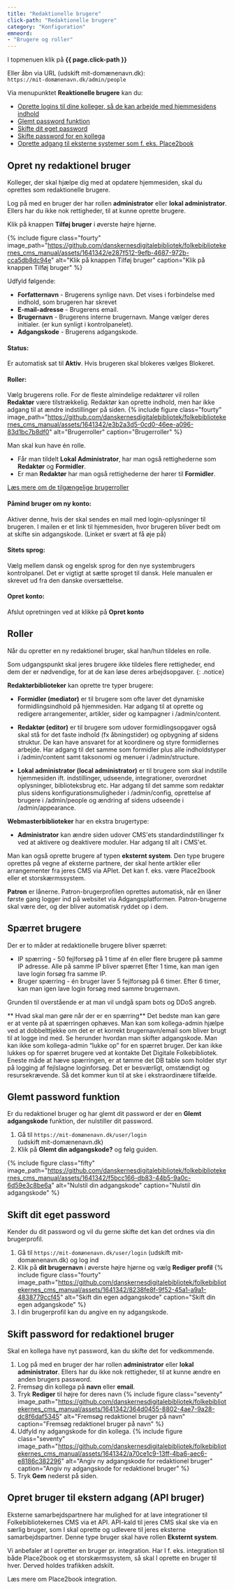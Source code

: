 ```yaml
---
title: "Redaktionelle brugere"
click-path: "Redaktionelle brugere"
category: "Konfiguration"
emneord: 
- "Brugere og roller"
---
```

I topmenuen klik på **{{ page.click-path }}**

Eller åbn via URL (udskift mit-domænenavn.dk):\
`https://mit-domænenavn.dk/admin/people`

Via menupunktet **Reaktionelle brugere** kan du:
- [Oprette logins til dine kolleger, så de kan arbejde med hjemmesidens indhold](https://www.folkebibliotekernescms.dk/main/konfiguration/personer/#opret-ny-redaktionel-bruger)
- [Glemt password funktion](https://www.folkebibliotekernescms.dk/main/konfiguration/personer/#glemt-password-funktion)
- [Skifte dit eget password](https://www.folkebibliotekernescms.dk/main/konfiguration/personer/#skift-dit-eget-password)
- [Skifte password for en kollega](https://www.folkebibliotekernescms.dk/main/konfiguration/personer/#skift-password-for-redaktionel-bruger)
- [Oprette adgang til eksterne systemer som f. eks. Place2book](https://www.folkebibliotekernescms.dk/main/konfiguration/personer/#opret-bruger-til-ekstern-adgang-api-bruger)

## Opret ny redaktionel bruger
Kolleger, der skal hjælpe dig med at opdatere hjemmesiden, skal du oprettes som redaktionelle brugere.

Log på med en bruger der har rollen **administrator** eller **lokal administrator**. Ellers har du ikke nok rettigheder, til at kunne oprette brugere.

Klik på knappen **Tilføj bruger** i øverste højre hjørne.

{% include figure class="fourty" image_path="https://github.com/danskernesdigitalebibliotek/folkebibliotekernes_cms_manual/assets/1641342/e287f512-9efb-4687-972b-cca5db8dc94e" alt="Klik på knappen Tilføj bruger" caption="Klik på knappen Tilføj bruger" %}

Udfyld følgende:

+ **Forfatternavn** - Brugerens synlige navn. Det vises i forbindelse med indhold, som brugeren har skrevet
+ **E-mail-adresse** -  Brugerens email.
+ **Brugernavn** - Brugerens interne brugernavn. Mange vælger deres initialer. (er kun synligt i kontrolpanelet).
+ **Adgangskode** - Brugerens adgangskode.

#### Status:
Er automatisk sat til **Aktiv**. Hvis brugeren skal blokeres vælges Blokeret.

#### Roller:
Vælg brugerens rolle. For de fleste almindelige redaktører vil rollen **Redaktør** være tilstrækkelig. Redaktør kan oprette indhold, men har ikke adgang til at ændre indstillinger på siden.
{% include figure class="fourty" image_path="https://github.com/danskernesdigitalebibliotek/folkebibliotekernes_cms_manual/assets/1641342/e3b2a3d5-0cd0-46ee-a096-83d1bc7b8df0" alt="Brugerroller" caption="Brugerroller" %}

Man skal kun have én rolle. 
- Får man tildelt **Lokal Administrator**, har man også rettighederne som **Redaktør** og **Formidler**.
- Er man **Redaktør** har man også rettighederne der hører til **Formidler**.

[Læs mere om de tilgængelige brugerroller](https://www.folkebibliotekernescms.dk/main/konfiguration/personer/#roller-1)

#### Påmind bruger om ny konto:
Aktiver denne, hvis der skal sendes en mail med login-oplysninger til brugeren. I mailen er et link til hjemmesiden, hvor brugeren bliver bedt om at skifte sin adgangskode. (Linket er svært at få øje på)

#### Sitets sprog:
Vælg mellem dansk og engelsk sprog for den nye systembrugers kontrolpanel. Det er vigtigt at sætte sproget til dansk. Hele manualen er skrevet ud fra den danske oversættelse.

#### Opret konto:
Afslut opretningen ved at klikke på **Opret konto**

## Roller

Når du opretter en ny redaktionel bruger, skal han/hun tildeles en rolle. 

Som udgangspunkt skal jeres brugere ikke tildeles flere rettigheder, end dem der er nødvendige, for at de kan løse deres arbejdsopgaver.
{: .notice}

**Redaktørbiblioteker** kan oprette tre typer brugere:

- **Formidler (mediator)** er til brugere som ofte laver det dynamiske formidlingsindhold på hjemmesiden. Har adgang til at oprette og redigere arrangementer, artikler, sider og kampagner i /admin/content. 

- **Redaktør (editor)** er til brugere som udover formidlingsopgaver også skal stå for det faste indhold (fx åbningstider) og opbygning af sidens struktur. De kan have ansvaret for at koordinere og styre formidlernes arbejde. Har adgang til det samme som formidler plus alle indholdstyper i /admin/content samt taksonomi og menuer i /admin/structure. 

- **Lokal administrator (local administrator)** er til brugere som skal indstille hjemmesiden ift. indstillinger, udseende, integrationer, overordnet oplysninger, biblioteksbrug etc. Har adgang til det samme som redaktør plus sidens konfigurationsmuligheder i /admin/config, oprettelse af brugere i /admin/people og ændring af sidens udseende i /admin/appearance.

**Webmasterbiblioteker** har en ekstra brugertype:
- **Administrator** kan ændre siden udover CMS'ets standardindstillinger fx ved at aktivere og deaktivere moduler. Har adgang til alt i CMS'et.

Man kan også oprette brugere af typen **eksternt system**. Den type brugere oprettes på vegne af eksterne partnere, der skal hente artikler eller arrangementer fra jeres CMS via APIet. Det kan f. eks. være Place2book eller et storskærmssystem. 

**Patron** er lånerne. Patron-brugerprofilen oprettes automatisk, når en låner første gang logger ind på websitet via Adgangsplatformen. Patron-brugerne skal være der, og der bliver automatisk ryddet op i dem. 

## Spærret brugere
Der er to måder at redaktionelle brugere bliver spærret:
- IP spærring - 50 fejlforsøg på 1 time af én eller flere brugere på samme IP adresse. Alle på samme IP bliver spærret Efter 1 time, kan man igen lave login forsøg fra samme IP.
- Bruger spærring - én bruger laver 5 fejlforsøg på 6 timer. Efter 6 timer, kan man igen lave login forsøg med samme brugernavn.

Grunden til overstående er at man vil undgå spam bots og DDoS angreb.  

** Hvad skal man gøre når der er en spærring**
Det bedste man kan gøre er at vente på at spærringen ophæves. Man kan som kollega-admin hjælpe ved at dobbelttjekke om det er et korrekt brugernavn/email som bliver brugt til at logge ind med. Se herunder hvordan man skifter adgangskode. Man kan ikke som kollega-admin “lukke op” for en spærret bruger. Der kan ikke lukkes op for spærret brugere ved at kontakte Det Digitale Folkebibliotek. Eneste måde at hæve spærringen, er at tømme det DB table som holder styr på logging af fejlslagne loginforsøg. Det er besværligt, omstændigt og resursekrævende. Så det kommer kun til at ske i ekstraordinære tilfælde.

## Glemt password funktion
Er du redaktionel bruger og har glemt dit password er der en **Glemt adgangskode** funktion, der nulstiller dit password.
1. Gå til `https://mit-domænenavn.dk/user/login`\
(udskift mit-domænenavn.dk)
2. Klik på **Glemt din adgangskode?** og følg guiden.
   
{% include figure class="fifty" image_path="https://github.com/danskernesdigitalebibliotek/folkebibliotekernes_cms_manual/assets/1641342/f5bcc166-db83-44b5-9a0c-6d59e3c8be6a" alt="Nulstil din adgangskode" caption="Nulstil din adgangskode" %}

## Skift dit eget password
Kender du dit password og vil du gerne skifte det kan det ordnes via din brugerprofil.
1. Gå til `https://mit-domænenavn.dk/user/login` (udskift mit-domænenavn.dk) og log ind
2. Klik på **dit brugernavn** i øverste højre hjørne og vælg **Rediger profil**
   {% include figure class="fourty" image_path="https://github.com/danskernesdigitalebibliotek/folkebibliotekernes_cms_manual/assets/1641342/8238fe8f-9f52-45a1-a9a1-4838779ccf45" alt="Skift din egen adgangskode" caption="Skift din egen adgangskode" %}
3. I din brugerprofil kan du angive en ny adgangskode.


## Skift password for redaktionel bruger
Skal en kollega have nyt password, kan du skifte det for vedkommende.
1. Log på med en bruger der har rollen **administrator** eller **lokal administrator**. Ellers har du ikke nok rettigheder, til at kunne ændre en anden brugers password.
2. Fremsøg din kollega på **navn** eller **email**.
3. Tryk **Rediger** til højre for deres navn
   {% include figure class="seventy" image_path="https://github.com/danskernesdigitalebibliotek/folkebibliotekernes_cms_manual/assets/1641342/364d0455-8802-4ae7-9a28-dc8f6daf5345" alt="Fremsøg redaktionel bruger på navn" caption="Fremsøg redaktionel bruger på navn" %}
4. Udfyld ny adgangskode for din kollega.
   {% include figure class="seventy" image_path="https://github.com/danskernesdigitalebibliotek/folkebibliotekernes_cms_manual/assets/1641342/a70ce1c9-13ff-4ba6-aec6-e8186c382296" alt="Angiv ny adgangskode for redaktionel bruger" caption="Angiv ny adgangskode for redaktionel bruger" %}
5. Tryk **Gem** nederst på siden.

## Opret bruger til ekstern adgang (API bruger)
Eksterne samarbejdspartnere har mulighed for at lave integrationer til Folkebibliotekernes CMS via et API.
API-kald til jeres CMS skal ske via en særlig bruger, som I skal oprette og udlevere til jeres eksterne samarbejdspartner.
Denne type bruger skal have rollen **Eksternt system**.

Vi anbefaler at I opretter en bruger pr. integration. Har I f. eks. integration til både Place2book og et storskærmssystem, så skal I oprette en bruger til hver. Derved holdes trafikken adskilt.

Læs mere om Place2book integration.




